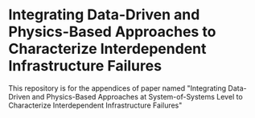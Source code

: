 # Integrating Data-Driven and Physics-Based Approaches to Characterize Interdependent Infrastructure Failures
This repository is for the appendices of paper named "Integrating Data-Driven and Physics-Based Approaches at System-of-Systems Level to Characterize Interdependent Infrastructure Failures"

